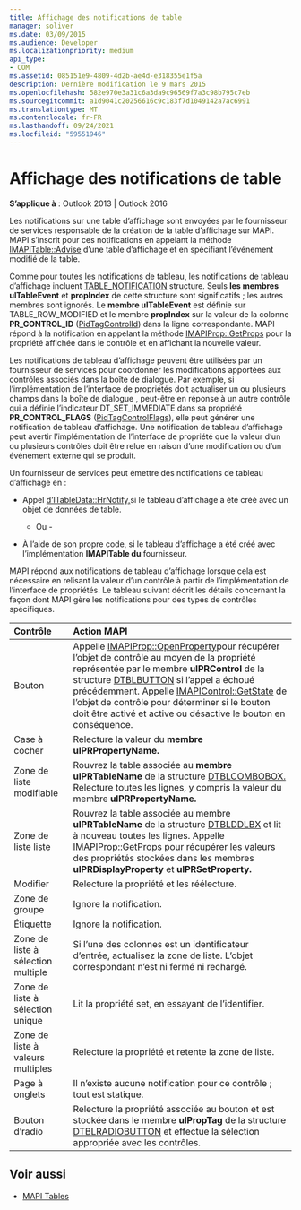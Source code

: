```yaml
---
title: Affichage des notifications de table
manager: soliver
ms.date: 03/09/2015
ms.audience: Developer
ms.localizationpriority: medium
api_type:
- COM
ms.assetid: 085151e9-4809-4d2b-ae4d-e318355e1f5a
description: Dernière modification le 9 mars 2015
ms.openlocfilehash: 582e970e3a31c6a3da9c96569f7a3c98b795c7eb
ms.sourcegitcommit: a1d9041c20256616c9c183f7d1049142a7ac6991
ms.translationtype: MT
ms.contentlocale: fr-FR
ms.lasthandoff: 09/24/2021
ms.locfileid: "59551946"
---
```

# <a name="about-display-table-notifications"></a>Affichage des notifications de table

**S’applique à** : Outlook 2013 | Outlook 2016 
  
Les notifications sur une table d’affichage sont envoyées par le fournisseur de services responsable de la création de la table d’affichage sur MAPI. MAPI s’inscrit pour ces notifications en appelant la méthode [IMAPITable::Advise](imapitable-advise.md) d’une table d’affichage et en spécifiant l’événement modifié de la table. 
  
Comme pour toutes les notifications de tableau, les notifications de tableau d’affichage incluent [TABLE_NOTIFICATION](table_notification.md) structure. Seuls **les membres ulTableEvent** et **propIndex** de cette structure sont significatifs ; les autres membres sont ignorés. Le **membre ulTableEvent** est définie sur TABLE_ROW_MODIFIED et le membre **propIndex** sur la valeur de la colonne **PR_CONTROL_ID** ([PidTagControlId](pidtagcontrolid-canonical-property.md)) dans la ligne correspondante. MAPI répond à la notification en appelant la méthode [IMAPIProp::GetProps](imapiprop-getprops.md) pour la propriété affichée dans le contrôle et en affichant la nouvelle valeur. 
  
Les notifications de tableau d’affichage peuvent être utilisées par un fournisseur de services pour coordonner les modifications apportées aux contrôles associés dans la boîte de dialogue. Par exemple, si l’implémentation de l’interface de propriétés doit actualiser un ou plusieurs champs dans la boîte de dialogue , peut-être en réponse à un autre contrôle qui a définie l’indicateur DT_SET_IMMEDIATE dans sa propriété **PR_CONTROL_FLAGS** ([PidTagControlFlags](pidtagcontrolflags-canonical-property.md)), elle peut générer une notification de tableau d’affichage. Une notification de tableau d’affichage peut avertir l’implémentation de l’interface de propriété que la valeur d’un ou plusieurs contrôles doit être relue en raison d’une modification ou d’un événement externe qui se produit. 
  
Un fournisseur de services peut émettre des notifications de tableau d’affichage en :
  
- Appel [d’ITableData::HrNotify,](itabledata-hrnotify.md)si le tableau d’affichage a été créé avec un objet de données de table.
    
    - Ou -
    
- À l’aide de son propre code, si le tableau d’affichage a été créé avec l’implémentation **IMAPITable du** fournisseur. 
    
MAPI répond aux notifications de tableau d’affichage lorsque cela est nécessaire en relisant la valeur d’un contrôle à partir de l’implémentation de l’interface de propriétés. Le tableau suivant décrit les détails concernant la façon dont MAPI gère les notifications pour des types de contrôles spécifiques.
  
|**Contrôle**|**Action MAPI**|
|:-----|:-----|
|Bouton  <br/> |Appelle [IMAPIProp::OpenProperty](imapiprop-openproperty.md)pour récupérer l’objet de contrôle au moyen de la propriété représentée par le membre **ulPRControl** de la structure [DTBLBUTTON](dtblbutton.md) si l’appel a échoué précédemment. Appelle [IMAPIControl::GetState](imapicontrol-getstate.md) de l’objet de contrôle pour déterminer si le bouton doit être activé et active ou désactive le bouton en conséquence.  <br/> |
|Case à cocher  <br/> |Relecture la valeur du **membre ulPRPropertyName.**  <br/> |
|Zone de liste modifiable  <br/> |Rouvrez la table associée au **membre ulPRTableName** de la structure [DTBLCOMBOBOX.](dtblcombobox.md) Relecture toutes les lignes, y compris la valeur du membre **ulPRPropertyName.**  <br/> |
|Zone de liste liste  <br/> |Rouvrez la table associée au membre **ulPRTableName** de la structure [DTBLDDLBX](dtblddlbx.md) et lit à nouveau toutes les lignes. Appelle [IMAPIProp::GetProps](imapiprop-getprops.md) pour récupérer les valeurs des propriétés stockées dans les membres **ulPRDisplayProperty** et **ulPRSetProperty.**  <br/> |
|Modifier  <br/> |Relecture la propriété et les réélecture.  <br/> |
|Zone de groupe  <br/> |Ignore la notification.  <br/> |
|Étiquette  <br/> |Ignore la notification.  <br/> |
|Zone de liste à sélection multiple  <br/> |Si l’une des colonnes est un identificateur d’entrée, actualisez la zone de liste. L’objet correspondant n’est ni fermé ni rechargé.  <br/> |
|Zone de liste à sélection unique  <br/> |Lit la propriété set, en essayant de l’identifier.  <br/> |
|Zone de liste à valeurs multiples  <br/> |Relecture la propriété et retente la zone de liste.  <br/> |
|Page à onglets  <br/> |Il n’existe aucune notification pour ce contrôle ; tout est statique.  <br/> |
|Bouton d’radio  <br/> |Relecture la propriété associée au bouton et est stockée dans le membre **ulPropTag** de la structure [DTBLRADIOBUTTON](dtblradiobutton.md) et effectue la sélection appropriée avec les contrôles.  <br/> |
   
## <a name="see-also"></a>Voir aussi

- [MAPI Tables](mapi-tables.md)

